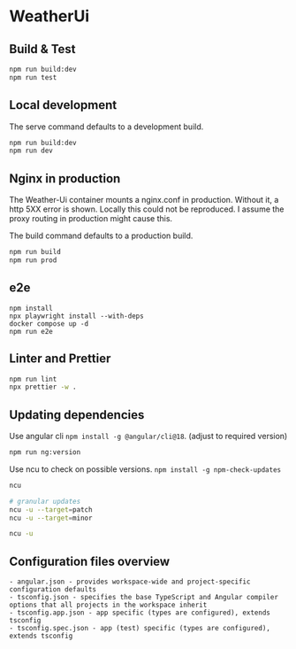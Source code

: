# WeatherUi

## Build & Test

```bash
npm run build:dev
npm run test
```

## Local development

The serve command defaults to a development build.

```bash
npm run build:dev
npm run dev
```

## Nginx in production

The Weather-Ui container mounts a nginx.conf in production. Without it, a http 5XX error is shown. Locally this could not be reproduced.
I assume the proxy routing in production might cause this.

The build command defaults to a production build.

```bash
npm run build
npm run prod
```

## e2e

```
npm install
npx playwright install --with-deps
docker compose up -d
npm run e2e
```

## Linter and Prettier

```bash
npm run lint
npx prettier -w .
```

## Updating dependencies

Use angular cli `npm install -g @angular/cli@18`. (adjust to required version)

```bash
npm run ng:version
```

Use ncu to check on possible versions. `npm install -g npm-check-updates`

```bash
ncu

# granular updates
ncu -u --target=patch
ncu -u --target=minor

ncu -u
```

## Configuration files overview

```
- angular.json - provides workspace-wide and project-specific configuration defaults
- tsconfig.json - specifies the base TypeScript and Angular compiler options that all projects in the workspace inherit
- tsconfig.app.json - app specific (types are configured), extends tsconfig
- tsconfig.spec.json - app (test) specific (types are configured), extends tsconfig
```
